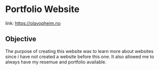 # Portfolio Website
link: https://olavopheim.no

## Objective
The purpose of creating this website was to learn more about websites since i have not created a website before this one. It also allowed me to always have my resemue and portfolio available.
